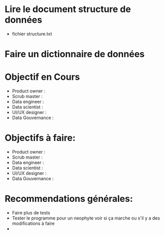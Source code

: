 # Lire le document structure de données 
- fichier structure.txt
# Faire un dictionnaire de données 


# Objectif en Cours
- Product owner    :
- Scrub master     :    
- Data engineer    :
- Data scientist   :
- UI/UX designer   :
- Data Gouvernance :


# Objectifs  à faire: 
- Product owner    :
- Scrub master     :    
- Data engineer    :
- Data scientist   :
- UI/UX designer   :
- Data Gouvernance :


# Recommendations générales:
- Faire plus de tests
- Tester le programme pour un neophyte voir si ça marche ou s'il y a des modifications à faire
- 
